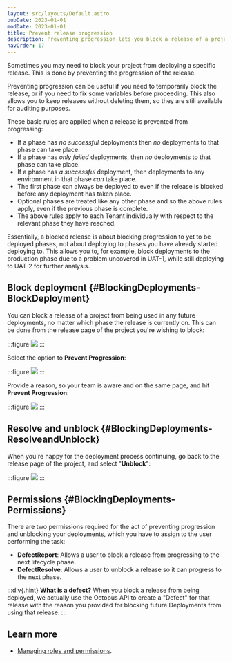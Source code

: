 ```yaml
---
layout: src/layouts/Default.astro
pubDate: 2023-01-01
modDate: 2023-01-01
title: Prevent release progression
description: Preventing progression lets you block a release of a project from being used in any future deployments.
navOrder: 17
---
```


Sometimes you may need to block your project from deploying a specific release. This is done by preventing the progression of the release.

Preventing progression can be useful if you need to temporarily block the release, or if you need to fix some variables before proceeding. This also allows you to keep releases without deleting them, so they are still available for auditing purposes.

These basic rules are applied when a release is prevented from progressing:

- If a phase has _no successful_ deployments then _no_ deployments to that phase can take place.
- If a phase has _only failed_ deployments, then _no_ deployments to that phase can take place.
- If a phase has _a successful_ deployment, then deployments to any environment in that phase _can_ take place.
- The first phase can always be deployed to even if the release is blocked before any deployment has taken place.
- Optional phases are treated like any other phase and so the above rules apply, even if the previous phase is complete.
- The above rules apply to each Tenant individually with respect to the relevant phase they have reached.

Essentially, a blocked release is about blocking progression to yet to be deployed phases, not about deploying to phases you have already started deploying to. This allows you to, for example, block deployments to the production phase due to a problem uncovered in UAT-1, while still deploying to UAT-2 for further analysis.

## Block deployment {#BlockingDeployments-BlockDeployment}

You can block a release of a project from being used in any future deployments, no matter which phase the release is currently on. This can be done from the release page of the project you're wishing to block:

:::figure
![](/docs/img/releases/images/5865856.png)
:::

Select the option to **Prevent Progression**:

:::figure
![](/docs/img/releases/images/5865857.png)
:::

Provide a reason, so your team is aware and on the same page, and hit **Prevent Progression**:

:::figure
![](/docs/img/releases/images/5865858.png)
:::

## Resolve and unblock {#BlockingDeployments-ResolveandUnblock}

When you're happy for the deployment process continuing, go back to the release page of the project, and select "**Unblock**":

:::figure
![](/docs/img/releases/images/5865859.png)
:::

## Permissions {#BlockingDeployments-Permissions}

There are two permissions required for the act of preventing progression and unblocking your deployments, which you have to assign to the user performing the task:

- **DefectReport**: Allows a user to block a release from progressing to the next lifecycle phase.
- **DefectResolve**: Allows a user to unblock a release so it can progress to the next phase.

:::div{.hint}
**What is a defect?**
When you block a release from being deployed, we actually use the Octopus API to create a "Defect" for that release with the reason you provided for blocking future Deployments from using that release.
:::

## Learn more

- [Managing roles and permissions](/docs/security/users-and-teams/user-roles).

